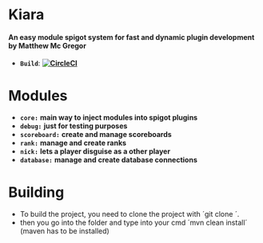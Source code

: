 # Kiara
#### An easy module spigot system for fast and dynamic plugin development by Matthew Mc Gregor 

* **`Build`**: **[![CircleCI](https://circleci.com/gh/Langomatisch/Kiara.svg?style=svg)](https://circleci.com/gh/Langomatisch/Kiara)**

# Modules

* **`core:`** **main way to inject modules into spigot plugins**
* **`debug:`** **just for testing purposes**
* **`scoreboard:`** **create and manage scoreboards**
* **`rank:`** **manage and create ranks**
* **`nick:`** **lets a player disguise as a other player**
* **`database:`** **manage and create database connections**

# Building

* To build the project, you need to clone the project with ´git clone <url>´.
* then you go into the folder and type into your cmd ´mvn clean install´ (maven has to be installed)